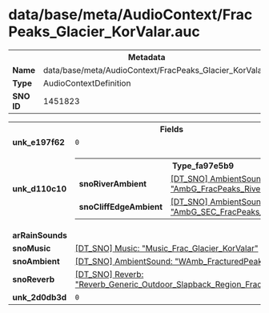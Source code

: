 <h1>data/base/meta/AudioContext/FracPeaks_Glacier_KorValar.auc</h1><table><tr><th colspan="100%">Metadata</th></tr><tr><td><b>Name</b></td><td>data/base/meta/AudioContext/FracPeaks_Glacier_KorValar.auc</td></tr><tr><td><b>Type</b></td><td>AudioContextDefinition</td></tr><tr><td><b>SNO ID</b></td><td>1451823</td></tr></table>

<table><tr><th colspan="100%">Fields</th></tr><tr><td><b>unk_e197f62</b></td><td><code>0</code></td></tr><tr><td><b>unk_d110c10</b></td><td><table><tr><th colspan="100%">Type_fa97e5b9</th></tr><tr><td><b>snoRiverAmbient</b></td><td><a href="..\AmbientSound\AmbG_FracPeaks_River_Medium_Large.ams">[DT_SNO] AmbientSound: "AmbG_FracPeaks_River_Medium_Large"</a></td></tr><tr><td><b>snoCliffEdgeAmbient</b></td><td><a href="..\AmbientSound\AmbG_SEC_FracPeaks_CliffEdge.ams">[DT_SNO] AmbientSound: "AmbG_SEC_FracPeaks_CliffEdge"</a></td></tr></table>

</td></tr><tr><td><b>arRainSounds</b></td><td></td></tr><tr><td><b>snoMusic</b></td><td><a href="..\Music\Music_Frac_Glacier_KorValar.mus">[DT_SNO] Music: "Music_Frac_Glacier_KorValar"</a></td></tr><tr><td><b>snoAmbient</b></td><td><a href="..\AmbientSound\WAmb_FracturedPeaks_TOD.ams">[DT_SNO] AmbientSound: "WAmb_FracturedPeaks_TOD"</a></td></tr><tr><td><b>snoReverb</b></td><td><a href="..\Reverb\Reverb_Generic_Outdoor_Slapback_Region_FracturedPeaks.rev">[DT_SNO] Reverb: "Reverb_Generic_Outdoor_Slapback_Region_FracturedPeaks"</a></td></tr><tr><td><b>unk_2d0db3d</b></td><td><code>0</code></td></tr></table>


